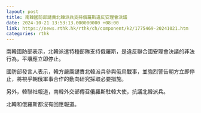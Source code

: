 ```yaml
---
layout: post
title: 南韓國防部譴責北韓派兵支持俄羅斯違反安理會決議
date: 2024-10-21 13:53:13.000000000 +08:00
link: https://news.rthk.hk/rthk/ch/component/k2/1775469-20241021.htm
categories: rthk
---
```


南韓國防部表示，北韓派遣特種部隊支持俄羅斯，是違反聯合國安理會決議的非法行為，平壤應立即停止。

國防部發言人表示，韓方嚴厲譴責北韓派兵參與俄烏戰事，並強烈警告朝方立即停止，將視乎朝俄軍事合作的動向研究採取必要措施。

另外，韓聯社報道，南韓外交部傳召俄羅斯駐韓大使，抗議北韓派兵。

北韓和俄羅斯都沒有回應報道。
